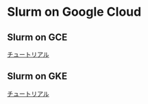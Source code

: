 # Slurm on Google Cloud

## Slurm on GCE

[チュートリアル](https://github.com/pottava/slonk-on-googlecloud/blob/main/gce/README.md)

## Slurm on GKE

[チュートリアル](https://github.com/pottava/slonk-on-googlecloud/blob/main/gke/README.md)
